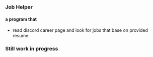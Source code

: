### Job Helper

#### a program that 
   - read discord career page and look for jobs that base on provided resume

### Still work in progress